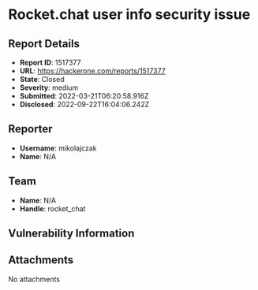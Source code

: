 # Rocket.chat user info security issue

## Report Details
- **Report ID**: 1517377
- **URL**: https://hackerone.com/reports/1517377
- **State**: Closed
- **Severity**: medium
- **Submitted**: 2022-03-21T06:20:58.916Z
- **Disclosed**: 2022-09-22T16:04:06.242Z

## Reporter
- **Username**: mikolajczak
- **Name**: N/A

## Team
- **Name**: N/A
- **Handle**: rocket_chat

## Vulnerability Information


## Attachments
No attachments
